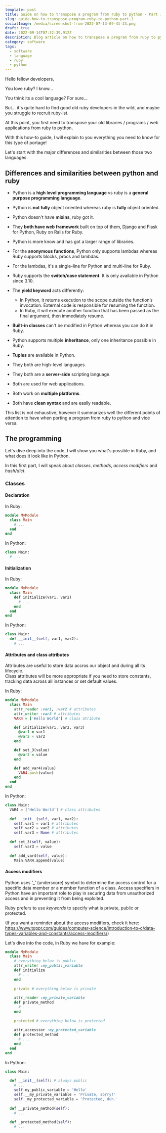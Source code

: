 ```yaml
---
template: post
title: Guide on how to transpose a program from ruby to python - Part 1
slug: guide-how-to-transpose-program-ruby-to-python-part-1
socialImage: /media/screenshot-from-2022-07-13-09-41-23.png
draft: true
date: 2022-09-14T07:32:39.912Z
description: Blog article on how to transpose a program from ruby to python.
category: software
tags:
  - software
  - language
  - ruby
  - python
---
```

Hello fellow developers,

You love ruby? I know...

You think its a cool language? For sure...

But... it's quite hard to find good old ruby developers in the wild, and maybe you struggle to recruit ruby-ist.

At this point, you first need to transpose your old libraries / programs / web applications from ruby to python.

With this how-to guide, I will explain to you everything you need to know for this type of portage!

Let's start with the major differences and similarities between those two languages.

## Differences and similarities between python and ruby

* Python is a **high level programming language** vs ruby is a **general purpose programming language**.
* Python is **not fully** object oriented whereas ruby is **fully** object oriented.
* Python doesn't have **mixins**, ruby got it.
* They **both have web framework** built on top of them, Django and Flask for Python, Ruby on Rails for Ruby.
* Python is more know and has got a larger range of libraries.
* For the **anonymous functions**, Python only supports lambdas whereas Ruby supports blocks, procs and lambdas.
* For the lambdas, it's a single-line for Python and multi-line for Ruby.
* Ruby supports the **switch/case statement**. It is only available in Python since 3.10.
* The **yield keyword** acts differently:

  * In Python, it returns execution to the scope outside the function’s invocation. External code is responsible for resuming the function.
  * In Ruby, it will execute another function that has been passed as the final argument, then immediately resume.
* **Built-in classes** can't be modified in Python whereas you can do it in Ruby.
* Python supports multiple **inheritance**, only one inheritance possible in Ruby.
* **Tuples** are available in Python.
* They both are high-level languages.
* They both are a **server-side** scripting language.
* Both are used for web applications.
* Both work on **multiple platforms**.
* Both have **clean syntax** and are easily readable.

This list is not exhaustive, however it summarizes well the different points of attention to have when porting a program from ruby to python and vice versa.

## The programming

Let's dive deep into the code, I will show you what's possible in Ruby, and what does it look like in Python. <i class="color-success fas fa-face-smile-wink"></i>

In this first part, I will speak about *classes*, *methods*, *access modifiers* and *hash/dict.*

### Classes

#### Declaration

In Ruby:

```ruby
module MyModule
  class Main
    # ...
  end
end
```

In Python:

```python
class Main:
  # ...
```

#### Initialization

In Ruby:

```ruby
module MyModule
  class Main
    def initialize(var1, var2)
      # ...
    end
  end
end
```

In Python:

```python
class Main:
  def __init__(self, var1, var2):
    # ...
```

#### Attributes and class attributes

Attributes are useful to store data accros our object and during all its lifecycle.\
Class attributes will be more appropriate if you need to store constants, tracking data across all instances or set default values.

In Ruby:

```ruby
module MyModule
  class Main
    attr_reader :var1, :var2 # attributes
    attr_writer :var3 # attributes
    VAR4 = ['Hello World'] # class atribute

    def initialize(var1, var2, var3)
      @var1 = var1
      @var2 = var2
    end

    def set_3(value)
      @var3 = value
    end

    def add_var4(value)
      VAR4.push(value)
    end
  end
end
```

In Python:

```python
class Main:
  VAR4 = ['Hello World'] # class attributes
  
  def __init__(self, var1, var2):
    self.var1 = var1 # attributes
    self.var2 = var2 # attributes
    self.var3 = None # attributes
    
  def set_3(self, value):
    self.var3 = value
    
  def add_var4(self, value):
    Main.VAR4.append(value)
```

#### Access modifiers

Python uses ‘_’ (underscore) symbol to determine the access control for a specific data member or a member function of a class. Access specifiers in Python have an important role to play in securing data from unauthorized access and in preventing it from being exploited.

Ruby prefers to use *keywords* to specify what is private, public or protected.

(If you want a reminder about the access modifiers, check it here: <https://www.toppr.com/guides/computer-science/introduction-to-c/data-types-variables-and-constants/access-modifiers/>)

Let's dive into the code, in Ruby we have for example:

```ruby
module MyModule
  class Main
    # everything below is public
    attr_writer :my_public_variable
    def initialize
      # ...
    end
    
    private # everything below is private
    
    attr_reader :my_private_variable
    def private_method
      # ...
    end
    
    protected # everything below is protected
    
    attr_accesssor :my_protected_variable
    def protected_method
      # ...
    end
  end
end
```

In Python:

```python
class Main:
  
  def __init__(self): # always public
    # ...
    self.my_public_variable = 'Hello'
    self.__my_private_variable = 'Private, sorry!'
    self._my_protected_variable = 'Protected, duh.'
  
  def __private_method(self):
    # ...
    
  def _protected_method(self):
    # ...
```
